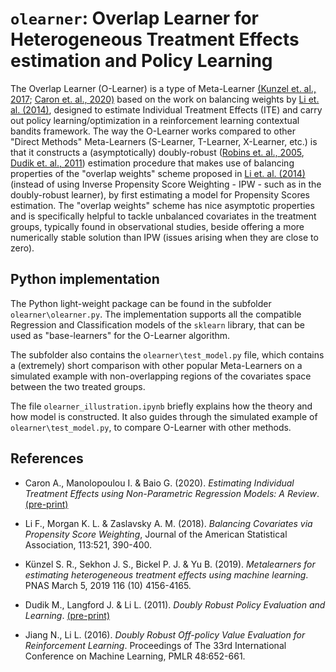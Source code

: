 # `olearner`: Overlap Learner for Heterogeneous Treatment Effects estimation and Policy Learning
The Overlap Learner (O-Learner) is a type of Meta-Learner 
[(Kunzel et. al., 2017](https://arxiv.org/pdf/1706.03461.pdf);
[Caron et. al., 2020)](https://arxiv.org/pdf/2009.06472.pdf) based on the work on balancing weights 
by [Li et. al. (2014)](https://arxiv.org/pdf/1404.1785.pdf), designed to estimate Individual Treatment Effects (ITE) and
carry out policy learning/optimization in a reinforcement learning contextual bandits framework. The way the O-Learner works 
compared to other "Direct Methods"  Meta-Learners (S-Learner, T-Learner, X-Learner, etc.) is that it constructs a (asymptotically)
doubly-robust ([Robins et. al., 2005](https://onlinelibrary.wiley.com/doi/full/10.1111/j.1541-0420.2005.00377.x), [Dudik et. al., 2011](https://icml.cc/2011/papers/554_icmlpaper.pdf)) estimation procedure that makes use
of balancing properties of the "overlap weights" scheme proposed in 
[Li et. al. (2014)](https://arxiv.org/pdf/1404.1785.pdf) (instead of using Inverse Propensity Score 
Weighting - IPW - such as in the doubly-robust learner), by first estimating a model for Propensity Scores estimation. The "overlap weights" 
scheme has nice asymptotic properties and is specifically helpful to tackle unbalanced covariates 
in the treatment groups, typically found in observational studies, beside offering a more numerically stable solution than
IPW (issues arising when they are close to zero).

## Python implementation
The Python light-weight package can be found in the subfolder `olearner\olearner.py`. The 
implementation supports all the compatible Regression and Classification models of the `sklearn`
library, that can be used as "base-learners" for the O-Learner algorithm.  

The subfolder also contains the `olearner\test_model.py` file, which contains a (extremely) short 
comparison with other popular Meta-Learners on a simulated example with non-overlapping regions of the
covariates space between the two treated groups. 

The file `olearner_illustration.ipynb` briefly explains how the theory and how model is constructed.
It also guides through the simulated example of `olearner\test_model.py`, to compare O-Learner with
other methods.

## References
- Caron A., Manolopoulou I. & Baio G. (2020). *Estimating Individual Treatment Effects using Non-Parametric Regression Models: A Review*. [(pre-print)](https://arxiv.org/abs/2009.06472)

- Li F., Morgan K. L. & Zaslavsky A. M. (2018). *Balancing Covariates via Propensity Score Weighting*, Journal of the American Statistical Association, 113:521, 390-400.

- Künzel S. R., Sekhon J. S., Bickel P. J. & Yu B. (2019). *Metalearners for estimating heterogeneous treatment effects using machine learning*. PNAS March 5, 2019 116 (10) 4156-4165.

- Dudik M., Langford J. & Li L. (2011). *Doubly Robust Policy Evaluation and Learning*. [(pre-print)](https://arxiv.org/abs/1103.4601)

- Jiang N., Li L. (2016). *Doubly Robust Off-policy Value Evaluation for Reinforcement Learning*. Proceedings of The 33rd International Conference on Machine Learning, PMLR 48:652-661.
